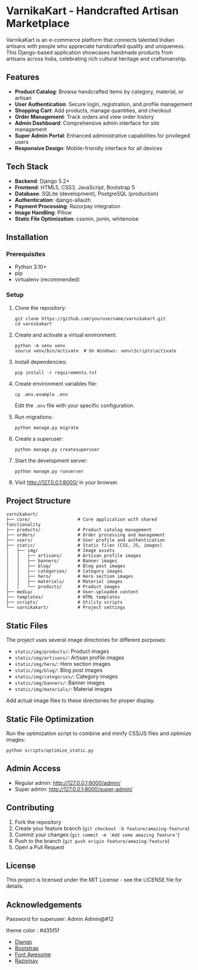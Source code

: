 # VarnikaKart - Handcrafted Artisan Marketplace

VarnikaKart is an e-commerce platform that connects talented Indian artisans with people who appreciate handcrafted quality and uniqueness. This Django-based application showcases handmade products from artisans across India, celebrating rich cultural heritage and craftsmanship.

## Features

- **Product Catalog**: Browse handcrafted items by category, material, or artisan
- **User Authentication**: Secure login, registration, and profile management
- **Shopping Cart**: Add products, manage quantities, and checkout
- **Order Management**: Track orders and view order history
- **Admin Dashboard**: Comprehensive admin interface for site management
- **Super Admin Portal**: Enhanced administrative capabilities for privileged users
- **Responsive Design**: Mobile-friendly interface for all devices

## Tech Stack

- **Backend**: Django 5.2+
- **Frontend**: HTML5, CSS3, JavaScript, Bootstrap 5
- **Database**: SQLite (development), PostgreSQL (production)
- **Authentication**: django-allauth
- **Payment Processing**: Razorpay integration
- **Image Handling**: Pillow
- **Static File Optimization**: cssmin, jsmin, whitenoise

## Installation

### Prerequisites

- Python 3.10+
- pip
- virtualenv (recommended)

### Setup

1. Clone the repository:
   ```
   git clone https://github.com/yourusername/varnikakart.git
   cd varnikakart
   ```

2. Create and activate a virtual environment:
   ```
   python -m venv venv
   source venv/bin/activate  # On Windows: venv\Scripts\activate
   ```

3. Install dependencies:
   ```
   pip install -r requirements.txt
   ```

4. Create environment variables file:
   ```
   cp .env.example .env
   ```
   Edit the `.env` file with your specific configuration.

5. Run migrations:
   ```
   python manage.py migrate
   ```

6. Create a superuser:
   ```
   python manage.py createsuperuser
   ```

7. Start the development server:
   ```
   python manage.py runserver
   ```

8. Visit http://127.0.0.1:8000/ in your browser.

## Project Structure

```
varnikakart/
├── core/                  # Core application with shared functionality
├── products/              # Product catalog management
├── orders/                # Order processing and management
├── users/                 # User profile and authentication
├── static/                # Static files (CSS, JS, images)
│   ├── img/               # Image assets
│   │   ├── artisans/      # Artisan profile images
│   │   ├── banners/       # Banner images
│   │   ├── blog/          # Blog post images
│   │   ├── categories/    # Category images
│   │   ├── hero/          # Hero section images
│   │   ├── materials/     # Material images
│   │   └── products/      # Product images
├── media/                 # User-uploaded content
├── templates/             # HTML templates
├── scripts/               # Utility scripts
└── varnikakart/           # Project settings
```

## Static Files

The project uses several image directories for different purposes:

- `static/img/products/`: Product images
- `static/img/artisans/`: Artisan profile images
- `static/img/hero/`: Hero section images
- `static/img/blog/`: Blog post images
- `static/img/categories/`: Category images
- `static/img/banners/`: Banner images
- `static/img/materials/`: Material images

Add actual image files to these directories for proper display.

## Static File Optimization

Run the optimization script to combine and minify CSS/JS files and optimize images:

```
python scripts/optimize_static.py
```

## Admin Access

- Regular admin: http://127.0.0.1:8000/admin/
- Super admin: http://127.0.0.1:8000/super-admin/

## Contributing

1. Fork the repository
2. Create your feature branch (`git checkout -b feature/amazing-feature`)
3. Commit your changes (`git commit -m 'Add some amazing feature'`)
4. Push to the branch (`git push origin feature/amazing-feature`)
5. Open a Pull Request

## License

This project is licensed under the MIT License - see the LICENSE file for details.

## Acknowledgements

Password for superuser: Admin
Admin@#12



theme color : #d35f5f

- [Django](https://www.djangoproject.com/)
- [Bootstrap](https://getbootstrap.com/)
- [Font Awesome](https://fontawesome.com/)
- [Razorpay](https://razorpay.com/)